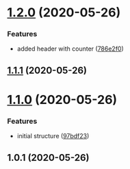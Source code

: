 # [1.2.0](https://github.com/lewisjfoster/bouncing-balls/compare/v1.1.1...v1.2.0) (2020-05-26)


### Features

* added header with counter ([786e2f0](https://github.com/lewisjfoster/bouncing-balls/commit/786e2f097fff160332cd4bf949a0bcec00f8f9ef))



## [1.1.1](https://github.com/lewisjfoster/bouncing-balls/compare/v1.1.0...v1.1.1) (2020-05-26)



# [1.1.0](https://github.com/lewisjfoster/bouncing-balls/compare/v1.0.1...v1.1.0) (2020-05-26)


### Features

* initial structure ([97bdf23](https://github.com/lewisjfoster/bouncing-balls/commit/97bdf23bf2714dce69ead7bd11dc8f1d500aca40))



## 1.0.1 (2020-05-26)



